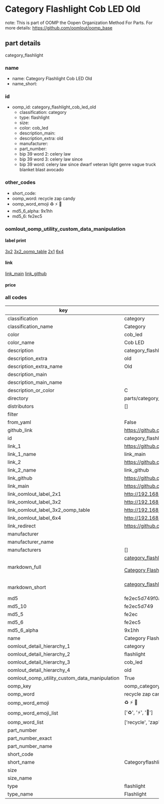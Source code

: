 # Category Flashlight Cob LED Old  

note: This is part of OOMP the Oopen Organization Method For Parts. For more details: https://github.com/oomlout/oomp_base

##  part details
  



category_flashlight



### name
* name: Category Flashlight Cob LED Old
* name_short: 
### id
* oomp_id: category_flashlight_cob_led_old
  * classification: category
  * type: flashlight
  * size: 
  * color: cob_led
  * description_main: 
  * description_extra: old
  * manufacturer: 
  * part_number: 
  * bip 39 word 2: celery law
  * bip 39 word 3: celery law since
  * bip 39 word: celery law since dwarf veteran light genre vague truck blanket blast avocado

### other_codes
* short_code: 
* oomp_word: recycle zap candy
* oomp_word_emoji :recycle: :zap: :candy:
* md5_6_alpha: 9x1hh
* md5_6: fe2ec5






### oomlout_oomp_utility_custom_data_manipulation
#### label print
[3x2](http://192.168.1.245:1112/?label=oomp%209x1hh)
[3x2_oomp_table](http://192.168.1.108:1112/?label=oomp%209x1hh)
[2x1](http://192.168.1.242:1112/?label=oomp%209x1hh)
[6x4](http://192.168.1.55:1112/?label=oomp%209x1hh)    

#### link

[link_main](https://github.com/oomlout/oomlout_oomp_version_1_messy/tree/main/parts/category_flashlight_cob_led_old) [link_github](https://github.com/oomlout/oomlout_oomp_version_1_messy/tree/main/parts/category_flashlight_cob_led_old)                             

#### price







### all codes 
| key | value |  
| --- | --- |  
| classification | category |  
| classification_name | Category |  
| color | cob_led |  
| color_name | Cob LED |  
| description | category_flashlight |  
| description_extra | old |  
| description_extra_name | Old |  
| description_main |  |  
| description_main_name |  |  
| description_or_color | C  |  
| directory | parts/category_flashlight_cob_led_old |  
| distributors | [] |  
| filter |  |  
| from_yaml | False |  
| github_link | https://github.com/oomlout/oomlout_oomp_part_src/tree/main/parts/category_flashlight_cob_led_old |  
| id | category_flashlight_cob_led_old |  
| link_1 | https://github.com/oomlout/oomlout_oomp_version_1_messy/tree/main/parts/category_flashlight_cob_led_old |  
| link_1_name | link_main |  
| link_2 | https://github.com/oomlout/oomlout_oomp_version_1_messy/tree/main/parts/category_flashlight_cob_led_old |  
| link_2_name | link_github |  
| link_github | https://github.com/oomlout/oomlout_oomp_version_1_messy/tree/main/parts/category_flashlight_cob_led_old |  
| link_main | https://github.com/oomlout/oomlout_oomp_version_1_messy/tree/main/parts/category_flashlight_cob_led_old |  
| link_oomlout_label_2x1 | http://192.168.1.242:1112/?label=oomp%209x1hh |  
| link_oomlout_label_3x2 | http://192.168.1.245:1112/?label=oomp%209x1hh |  
| link_oomlout_label_3x2_oomp_table | http://192.168.1.108:1112/?label=oomp%209x1hh |  
| link_oomlout_label_6x4 | http://192.168.1.55:1112/?label=oomp%209x1hh |  
| link_redirect | https://github.com/oomlout/oomlout_oomp_version_1_messy/tree/main/parts/category_flashlight_cob_led_old |  
| manufacturer |  |  
| manufacturer_name |  |  
| manufacturers | [] |  
| markdown_full | [category_flashlight_cob_led_old](none)<br>[](none)<br>[Category Flashlight Cob Led Old](none)<br><br> |  
| markdown_short | [category_flashlight_cob_led_old](none)<br><br> |  
| md5 | fe2ec5d749f0ac220679944b925f7928 |  
| md5_10 | fe2ec5d749 |  
| md5_5 | fe2ec |  
| md5_6 | fe2ec5 |  
| md5_6_alpha | 9x1hh |  
| name | Category Flashlight Cob LED Old |  
| oomlout_detail_hierarchy_1 | category |  
| oomlout_detail_hierarchy_2 | flashlight |  
| oomlout_detail_hierarchy_3 | cob_led |  
| oomlout_detail_hierarchy_4 | old |  
| oomlout_oomp_utility_custom_data_manipulation | True |  
| oomp_key | oomp_category_flashlight_cob_led_old |  
| oomp_word | recycle zap candy |  
| oomp_word_emoji | :recycle: :zap: :candy: |  
| oomp_word_emoji_list | [':recycle:', ':zap:', ':candy:'] |  
| oomp_word_list | ['recycle', 'zap', 'candy'] |  
| part_number |  |  
| part_number_exact |  |  
| part_number_name |  |  
| short_code |  |  
| short_name | Categoryflashlight |  
| size |  |  
| size_name |  |  
| type | flashlight |  
| type_name | Flashlight |  
